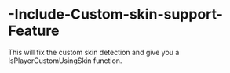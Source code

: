 # -Include-Custom-skin-support-Feature
This will fix the custom skin detection and give you a IsPlayerCustomUsingSkin function.

